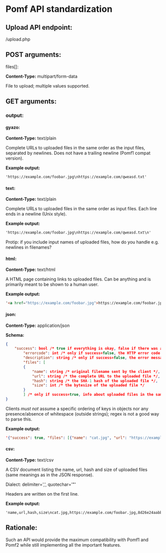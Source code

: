 # Pomf API standardization 

## Upload API endpoint:
/upload.php


## POST arguments:
files[]: 

**Content-Type:** multipart/form-data

File to upload; multiple values supported.


## GET arguments:
###	output:
#### gyazo:
**Content-Type:** text/plain

Complete URLs to uploaded files in the same order as the input files, separated by newlines. Does not have a trailing newline (Pomf1 compat version).

**Example output:**
```txt
'https://example.com/foobar.jpg\nhttps://example.com/qweasd.txt'
```

#### text:
**Content-Type:** text/plain

Complete URLs to uploaded files in the same order as input files. Each line ends in a newline (Unix style).

**Example output:**
```txt
'https://example.com/foobar.jpg\nhttps://example.com/qweasd.txt\n'
```
Protip: if you include input names of uploaded files, how do you handle e.g. newlines in filenames?

#### html:
**Content-Type:** text/html

A HTML page containing links to uploaded files. Can be anything and is primarily meant to be shown to a human user.

**Example output:**
```html
'<a href="https://example.com/foobar.jpg">https://example.com/foobar.jpg</a><br /><a href="https://example.com/qweasd.txt">https://example.com/qweasd.txt</a><br />'
```

#### json:
**Content-Type:** application/json

**Schema:**
```json
{
	"success": bool /* true if everything is okay, false if there was an error */,
		"errorcode": int /* only if success=false, the HTTP error code */,
		"description": string /* only if success=false, the error message */,
		"files": [
		{
			"name": string /* original filename sent by the client */,
			"url": string /* the complete URL to the uploaded file */,
			"hash": string /* the SHA-1 hash of the uploaded file */,
			"size": int /* the bytesize of the uploaded file */
		}
		] /* only if success=true, info about uploaded files in the same order they were uploaded */
}
```
Clients *must not* assume a specific ordering of keys in objects nor any presence/absence of whitespace (outside strings); regex is not a good way to parse this.

**Example output:**
```json 
'{"success": true, "files": [{"name": "cat.jpg", "url": "https://example.com/foobar.jpg", "hash": "8d26e24aabb26c02b5c9a9e102308af2a3597a49", "size": 44294}, {"name": "file.txt", "url": "https://example.com/qweasd.txt", "hash": "da39a3ee5e6b4b0d3255bfef95601890afd80709", "size": 0}]}' 
``` 

#### csv:
**Content-Type:** text/csv

A CSV document listing the name, url, hash and size of uploaded files (same meanings as in the JSON response).

Dialect: delimiter=',', quotechar='"'

Headers are written on the first line.

**Example output:**
```csv
'name,url,hash,size\ncat.jpg,https://example.com/foobar.jpg,8d26e24aabb26c02b5c9a9e102308af2a3597a49,44294\nfile.txt,https://example.com/qweasd.txt,da39a3ee5e6b4b0d3255bfef95601890afd80709,0\n'
```

## Rationale:
Such an API would provide the maximum compatibility with Pomf1 and Pomf2 while still implementing all the important features.

